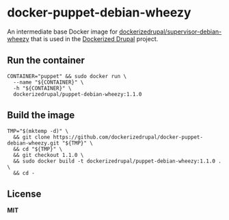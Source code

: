 # docker-puppet-debian-wheezy

An intermediate base Docker image for [dockerizedrupal/supervisor-debian-wheezy](https://github.com/dockerizedrupal/docker-supervisor-debian-wheezy) that is used in the [Dockerized Drupal](https://dockerizedrupal.com/) project.

## Run the container

    CONTAINER="puppet" && sudo docker run \
      --name "${CONTAINER}" \
      -h "${CONTAINER}" \
      dockerizedrupal/puppet-debian-wheezy:1.1.0

## Build the image

    TMP="$(mktemp -d)" \
      && git clone https://github.com/dockerizedrupal/docker-puppet-debian-wheezy.git "${TMP}" \
      && cd "${TMP}" \
      && git checkout 1.1.0 \
      && sudo docker build -t dockerizedrupal/puppet-debian-wheezy:1.1.0 . \
      && cd -

## License

**MIT**
